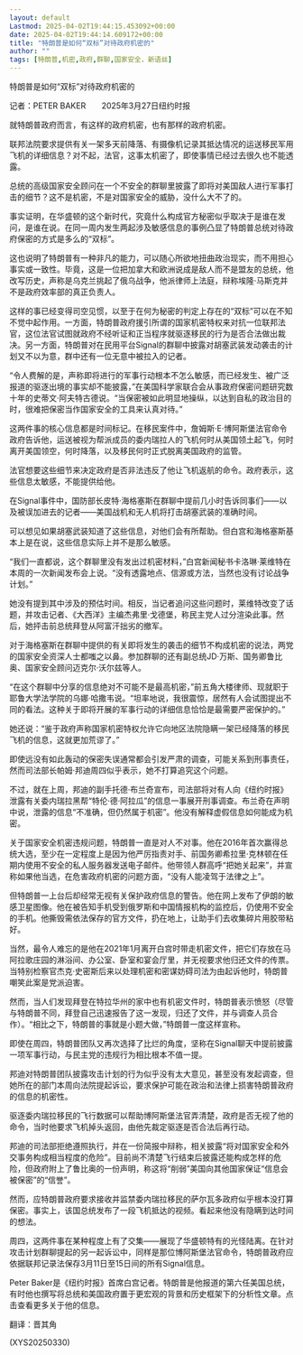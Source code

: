 ```yaml
---
layout: default
Lastmod: 2025-04-02T19:44:15.453092+00:00
date: 2025-04-02T19:44:14.609172+00:00
title: "特朗普是如何“双标”对待政府机密的"
author: ""
tags: [特朗普,机密,政府,群聊,国家安全，新语丝]
---
```


特朗普是如何“双标”对待政府机密的

记者：PETER BAKER　　2025年3月27日纽约时报

就特朗普政府而言，有这样的政府机密，也有那样的政府机密。

联邦法院要求提供有关一架多天前降落、有摄像机记录其抵达情况的运送移民军用飞机的详细信息？对不起，法官，这事太机密了，即使事情已经过去很久也不能透露。

总统的高级国家安全顾问在一个不安全的群聊里披露了即将对美国敌人进行军事打击的细节？这不是机密，不是对国家安全的威胁，没什么大不了的。

事实证明，在华盛顿的这个新时代，究竟什么构成官方秘密似乎取决于是谁在发问，是谁在说。在同一周内发生两起涉及敏感信息的事例凸显了特朗普总统对待政府保密的方式是多么的“双标”。

这也说明了特朗普有一种非凡的能力，可以随心所欲地扭曲政治现实，而不用担心事实或一致性。毕竟，这是一位把加拿大和欧洲说成是敌人而不是盟友的总统，他改写历史，声称是乌克兰挑起了俄乌战争，他派律师上法庭，辩称埃隆·马斯克并不是政府效率部的真正负责人。

这样的事已经变得司空见惯，以至于在何为秘密的判定上存在的“双标”可以在不知不觉中起作用。一方面，特朗普政府援引所谓的国家机密特权来对抗一位联邦法官，这位法官试图就政府不经听证和正当程序就驱逐移民的行为是否合法做出裁决。另一方面，特朗普对在民用平台Signal的群聊中披露对胡塞武装发动袭击的计划又不以为意，群中还有一位无意中被拉入的记者。

“令人费解的是，声称即将进行的军事行动根本不怎么敏感，而已经发生、被广泛报道的驱逐出境的事实却不能披露，”在美国科学家联合会从事政府保密问题研究数十年的史蒂文·阿夫特古德说。“当保密被如此明显地操纵，以达到自私的政治目的时，很难把保密当作国家安全的工具来认真对待。”

这两件事的核心信息都是时间标记。在移民案件中，詹姆斯·E·博阿斯堡法官命令政府告诉他，运送被视为帮派成员的委内瑞拉人的飞机何时从美国领土起飞，何时离开美国领空，何时降落，以及移民何时正式脱离美国政府的监管。

法官想要这些细节来决定政府是否非法违反了他让飞机返航的命令。政府表示，这些信息太敏感，不能提供给他。

在Signal事件中，国防部长皮特·海格塞斯在群聊中提前几小时告诉同事们——以及被误加进去的记者——美国战机和无人机将打击胡塞武装的准确时间。

可以想见如果胡塞武装知道了这些信息，对他们会有所帮助。但白宫和海格塞斯基本上是在说，这些信息实际上并不是那么敏感。

“我们一直都说，这个群聊里没有发出过机密材料，”白宫新闻秘书卡洛琳·莱维特在本周的一次新闻发布会上说。“没有透露地点、信源或方法，当然也没有讨论战争计划。”

她没有提到其中涉及的预估时间。相反，当记者追问这些问题时，莱维特改变了话题，并攻击记者、《大西洋》主编杰弗里·戈德堡，称民主党人过分渲染此事。然后，她抨击前总统拜登从阿富汗拙劣的撤军。

对于海格塞斯在群聊中提供的有关即将发生的袭击的细节不构成机密的说法，两党的国家安全资深人士都嗤之以鼻。参加群聊的还有副总统JD·万斯、国务卿鲁比奥、国家安全顾问迈克尔·沃尔兹等人。

“在这个群聊中分享的信息绝对不可能不是最高机密，”前五角大楼律师、现就职于耶鲁大学法学院的乌娜·哈撒韦说。“坦率地说，我很震惊，居然有人会试图提出不同的看法。这种关于即将开展的军事行动的详细信息恰恰是最需要严密保护的。”

她还说：“鉴于政府声称国家机密特权允许它向地区法院隐瞒一架已经降落的移民飞机的信息，这就更加荒谬了。”

即使远没有如此轰动的保密失误通常都会引发严肃的调查，可能关系到刑事责任，然而司法部长帕姆·邦迪周四似乎表示，她不打算追究这个问题。

不过，就在上周，邦迪的副手托德·布兰奇宣布，司法部将对有人向《纽约时报》泄露有关委内瑞拉黑帮“特伦·德·阿拉瓜”的信息一事展开刑事调查。布兰奇在声明中说，泄露的信息“不准确，但仍然属于机密”。他没有解释虚假信息如何能成为机密。

关于国家安全机密违规问题，特朗普一直是对人不对事。他在2016年首次赢得总统大选，至少在一定程度上是因为他严厉指责对手、前国务卿希拉里·克林顿在任期内使用不安全的私人服务器发送电子邮件。他带领人群高呼“把她关起来”，并宣称如果他当选，在危害政府机密的问题方面，“没有人能凌驾于法律之上”。

但特朗普一上台后却经常无视有关保护政府信息的警告。他在网上发布了伊朗的敏感卫星图像。他在被告知手机受到俄罗斯和中国情报机构的监控后，仍使用不安全的手机。他撕毁需依法保存的官方文件，扔在地上，让助手们去收集碎片用胶带粘好。

当然，最令人难忘的是他在2021年1月离开白宫时带走机密文件，把它们存放在马阿拉歌庄园的淋浴间、办公室、卧室和宴会厅里，并无视要求他归还文件的传票。当特别检察官杰克·史密斯后来以处理机密和密谋妨碍司法为由起诉他时，特朗普嘲笑此案是党派迫害。

然而，当人们发现拜登在特拉华州的家中也有机密文件时，特朗普表示愤怒（尽管与特朗普不同，拜登自己迅速报告了这一发现，归还了文件，并与调查人员合作）。“相比之下，特朗普的事就是小题大做，”特朗普一度这样宣称。

即使在周四，特朗普团队又再次选择了比烂的角度，坚称在Signal聊天中提前披露一项军事行动，与民主党的违规行为相比根本不值一提。

邦迪对特朗普团队披露攻击计划的行为似乎没有太大意见，甚至没有发起调查，但她所在的部门本周向法院提起诉讼，要求保护可能在政治和法律上损害特朗普政府的信息的机密性。

驱逐委内瑞拉移民的飞行数据可以帮助博阿斯堡法官弄清楚，政府是否无视了他的命令，当时他要求飞机掉头返回，由他先裁定驱逐是否合法后再行动。

邦迪的司法部拒绝遵照执行，并在一份简报中辩称，相关披露“将对国家安全和外交事务构成相当程度的危险”。目前尚不清楚飞行结束后披露还能构成怎样的危险，但政府附上了鲁比奥的一份声明，称这将“削弱”美国向其他国家保证“信息会被保密”的“信誉”。

然而，应特朗普政府要求接收并监禁委内瑞拉移民的萨尔瓦多政府似乎根本没打算保密。事实上，该国总统发布了一段飞机抵达的视频。看起来他没有隐瞒到达时间的想法。

周四，这两件事在某种程度上有了交集——展现了华盛顿特有的光怪陆离。在针对攻击计划群聊提起的另一起诉讼中，同样是那位博阿斯堡法官命令，特朗普政府应依据联邦记录法保存3月11日至15日间的所有Signal信息。

Peter Baker是《纽约时报》首席白宫记者。特朗普是他报道的第六任美国总统，有时他也撰写将总统和美国政府置于更宏观的背景和历史框架下的分析性文章。点击查看更多关于他的信息。

翻译：晋其角

(XYS20250330)

